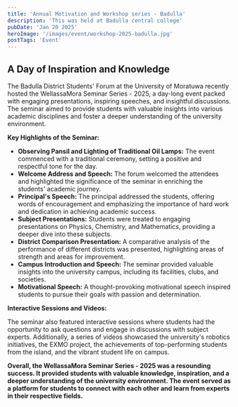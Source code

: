 ```yaml
---
title: 'Annual Motivation and Workshop series - Badulla'
description: 'This was held at Badulla central college'
pubDate: 'Jan 20 2025'
heroImage: '/images/event/workshop-2025-badulla.jpg'
postTags: 'Event'
---
```


## A Day of Inspiration and Knowledge

The Badulla District Students' Forum at the University of Moratuwa recently hosted the WellassaMora Seminar Series - 2025, a day-long event packed with engaging presentations, inspiring speeches, and insightful discussions. The seminar aimed to provide students with valuable insights into various academic disciplines and foster a deeper understanding of the university environment.

**Key Highlights of the Seminar:**

* **Observing Pansil and Lighting of Traditional Oil Lamps:** The event commenced with a traditional ceremony, setting a positive and respectful tone for the day.
* **Welcome Address and Speech:** The forum welcomed the attendees and highlighted the significance of the seminar in enriching the students' academic journey.
* **Principal's Speech:** The principal addressed the students, offering words of encouragement and emphasizing the importance of hard work and dedication in achieving academic success.
* **Subject Presentations:** Students were treated to engaging presentations on Physics, Chemistry, and Mathematics, providing a deeper dive into these subjects.
* **District Comparison Presentation:** A comparative analysis of the performance of different districts was presented, highlighting areas of strength and areas for improvement.
* **Campus Introduction and Speech:** The seminar provided valuable insights into the university campus, including its facilities, clubs, and societies.
* **Motivational Speech:** A thought-provoking motivational speech inspired students to pursue their goals with passion and determination.

**Interactive Sessions and Videos:**

The seminar also featured interactive sessions where students had the opportunity to ask questions and engage in discussions with subject experts. Additionally, a series of videos showcased the university's robotics initiatives, the EXMO project, the achievements of top-performing students from the island, and the vibrant student life on campus.

**Overall, the WellassaMora Seminar Series - 2025 was a resounding success. It provided students with valuable knowledge, inspiration, and a deeper understanding of the university environment. The event served as a platform for students to connect with each other and learn from experts in their respective fields.**

